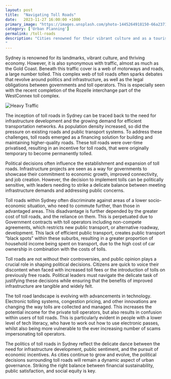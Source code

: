 ```yaml
---
layout: post
title:  "Navigating Toll Roads"
date:   2023-11-27 16:00:00 +1000
primary_image: "https://images.unsplash.com/photo-1445264918150-66a2371142a2?q=80&w=3164&auto=format&fit=crop&ixlib=rb-4.0.3&ixid=M3wxMjA3fDB8MHxwaG90by1wYWdlfHx8fGVufDB8fHx8fA%3D%3D"
category: ['Urban Planning']
permalink: /toll-roads
description: "Cities renowned for their vibrant culture and as a tourist destination, are often stuck in traffic - and their residents need to pay for the privilege.
"
---
```


Sydney is renowned for its landmarks, vibrant culture, and thriving economy. However, it is also synonymous with traffic, almost as much as the Gold Coast. Beneath this traffic cover is a web of motorways and roads, a large number tolled. This complex web of toll roads often sparks debates that revolve around politics and infrastructure, as well as the legal obligations between governments and toll operators. This is especially seen with the recent completion of the Rozelle interchange part of the WestConnex toll complex.

![Heavy Traffic ](https://images.unsplash.com/photo-1534232610009-3049344b7fd9?q=80&w=3135&auto=format&fit=crop&ixlib=rb-4.0.3&ixid=M3wxMjA3fDB8MHxwaG90by1wYWdlfHx8fGVufDB8fHx8fA%3D%3D)

The inception of toll roads in Sydney can be traced back to the need for infrastructure development and the growing demand for efficient transportation networks. As population density increased, so did the pressure on existing roads and public transport systems. To address these challenges, toll roads emerged as a financing solution for building and maintaining higher-quality roads. These toll roads were over-time privatised, resulting in an incentive for toll roads, that were originally temporary to become permanently tolled. 

Political decisions often influence the establishment and expansion of toll roads. Infrastructure projects are seen as a way for governments to showcase their commitment to economic growth, improved connectivity, and job creation. However, the decision to implement tolls can be politically sensitive, with leaders needing to strike a delicate balance between meeting infrastructure demands and addressing public concerns.

Toll roads within Sydney often discriminate against areas of a lower socio-economic situation, who need to commute further, than those in advantaged areas. This disadvantage is further depended by the greater cost of toll roads, and the reliance on them. This is perpetuated due to Government contracts with toll operators including non-compete agreements, which restricts new public transport, or alternative roadway, development. This lack of efficient public transport, creates public transport “black spots” within these suburbs, resulting in a greater proportion of household income being spent on transport, due to the high cost of car ownership in combination with the costs of tolls.

Toll roads are not without their controversies, and public opinion plays a crucial role in shaping political decisions. Citizens are quick to voice their discontent when faced with increased toll fees or the introduction of tolls on previously free roads. Political leaders must navigate the delicate task of justifying these decisions while ensuring that the benefits of improved infrastructure are tangible and widely felt.

The toll road landscape is evolving with advancements in technology. Electronic tolling systems, congestion pricing, and other innovations are changing the way tolls are collected and managed. This increases the potential income for the private toll operators, but also results in confusion within users of toll roads. This is particularly evident in people with a lower level of tech literacy, who have to work out how to use electronic passes, whilst also being more vulnerable to the ever increasing number of scams impersonating toll operators.

The politics of toll roads in Sydney reflect the delicate dance between the need for infrastructure development, public sentiment, and the pursuit of economic incentives. As cities continue to grow and evolve, the political decisions surrounding toll roads will remain a dynamic aspect of urban governance. Striking the right balance between financial sustainability, public satisfaction, and social equity is key.
